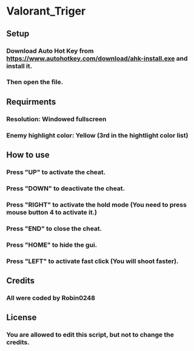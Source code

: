 # Valorant_Triger

## Setup

### Download Auto Hot Key from https://www.autohotkey.com/download/ahk-install.exe and install it.
### Then open the file.

## Requirments

### Resolution: Windowed fullscreen
### Enemy highlight color: Yellow (3rd in the hightlight color list)

## How to use

### Press "UP" to activate the cheat.
### Press "DOWN" to deactivate the cheat.
### Press "RIGHT" to activate the hold mode (You need to press mouse button 4 to activate it.)
### Press "END" to close the cheat.
### Press "HOME" to hide the gui.
### Press "LEFT" to activate fast click (You will shoot faster).

## Credits

### All were coded by Robin0248

## License

### You are allowed to edit this script, but not to change the credits.

